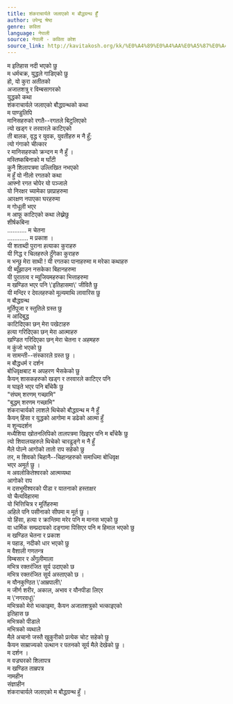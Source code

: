 ```yaml
---
title: शंकराचार्यले जलाएको म बौद्धग्रन्थ हुँँ
author: उपेन्द्र श्रेष्ठ
genre: कविता
language: नेपाली
source: नेपाली - कविता कोश
source_link: http://kavitakosh.org/kk/%E0%A4%89%E0%A4%AA%E0%A5%87%E0%A4%A8%E0%A5%8D%E0%A4%A6%E0%A5%8D%E0%A4%B0_%E0%A4%B6%E0%A5%8D%E0%A4%B0%E0%A5%87%E0%A4%B7%E0%A5%8D%E0%A4%A0
---
```


म इतिहास नदी भएको छु  
म धर्मचक्र, युद्धले गाडिएको छु  
हो, यो कुरा अतीतको  
अजातशत्रु र विम्बसागरको  
युद्धको कथा  
शंकराचार्यले जलाएको बौद्धग्रन्थको कथा  
म पाण्डुलिपि  
मानिसहरुको रगतै--रगतले बिटुलिएको  
त्यो खड्ग र तरवारले काटिएको  
ती बालक, वृद्ध र युवक, युवतीहरु म नै हुँ;  
त्यो गंगाको चीत्कार  
र मानिसहरुको क्रन्दन म नै हुँ ।  
मस्तिष्कबिनाको म घाँटी  
कुनै शिलापत्रमा उल्लिखित नभएको  
म हुँ यो नीलो रगतको कथा  
आफ्नो रगत चोपेर यो पञ्जाले  
यो निरक्षर च्यामेका छाप्राहरुमा  
आरक्षण नपाएका घरहरुमा  
म गोधूली भएर  
म आफू काटिएको कथा लेख्नेछु  
शीर्षकबिना  
........... म चेतना  
............ म प्रकाश ।  
यी शताब्दी पुराना हत्याका कुराहरु  
यी गिद्ध र चिलहरुले ठुँगेका कुराहरु  
म भन्छु मेरा साथी ! यी रगतका पानाहरुमा म मरेका कथाहरु  
यी ब्यूँझाउन नसकेका बिहानहरुमा  
यी पुरातत्व र म्यूजियमहरुका भित्ताहरुमा  
म खण्डित भएर पनि \\'इतिहासमा\\' जीवितै छु  
यी मन्दिर र देवलहरुको मूल्यमाथि लावारिस छु  
म बौद्धग्रन्थ  
मूर्तिपूजा र स्तुतिले ग्रस्त छु  
म आदिबुद्ध  
काटिदिएका छन् मेरा पखेटाहरु  
हत्या गरिदिएका छन् मेरा आत्माहरु  
खण्डित गरिदिएका छन् मेरा चेतना र अहमहरु  
म कुंजो भएको छु  
म सामन्ती--संस्कारले ग्रस्त छु ।  
म बौद्धधर्म र दर्शन  
बोधिवृक्षबाट म अपहरण भैसकेको छु  
कैयन् शासकहरुको खड्ग र तरवारले काटिएर पनि  
म घाइते भएर पनि बाँचेकै छु  
"संघम् शरणम् गच्छामि"  
"बुद्धम् शरणम गच्छामि"  
शंकराचार्यको लाशले थिचेको बौद्धग्रन्थ म नै हुँ  
कैयन् हिंसा र युद्धको आगोमा म डढेको आत्मा हुँ  
म शून्यदर्शन  
मध्यैशिया खोतनलिपिको तालपत्रमा खिइएर पनि म बाँचेकै छु  
त्यो शिवालयहरुले थिचेको चारढुङ्गे म नै हुँ  
मैले पोल्ने आगोको तातो राप सहेको छु  
तर, म शिवको चिहानै--चिहानहरुको समाधिमा बोधिवृक्ष  
भएर अमूर्त छु ।  
म अवलोकितेश्वरको आत्मव्यथा  
आगोको राप  
म दसभूमीश्वरको पीडा र यातनाको हस्ताक्षर  
यो चैत्यविहारमा  
यो भित्तिचित्र र मूर्तिहरुमा  
अहिले पनि पसीनाको सीपमा म मूर्त छु ।  
यो हिंसा, हत्या र क्रान्तिमा मरेर पनि म मानस भएको छु  
वा धार्मिक सम्प्रदायको दङ्गामा पिसिएर पनि म हिमाल भएको छु  
म खण्डित चेतना र प्रकाश  
म पहाड, नदीको धार भएको छु  
म वैशाली गणतन्त्र  
विम्बसार र अँगुलीमाला  
मभित्र रक्तरंजित सूर्य उदाएको छ  
मभित्र रक्तरंजित सूर्य अस्ताएको छ ।  
म यौनकुण्ठित \\'आम्रपाली\\'  
म जीर्ण शरीर, अकाल, अभाव र यौनपीडा लिएर  
म \\'नगरवधू\\'  
मभित्रको मेरो भत्काइमा, कैयन अजातशत्रुको भत्काइएको  
इतिहास छ  
मभित्रको पीडाले  
मभित्रको व्यथाले  
मैले अचानो जस्तै खुकुरीको प्रत्येक चोट सहेको छु  
कैयन साम्राज्यको उत्थान र पतनको सूर्य मैले देखेको छु ।  
म दर्शन ।  
म वज्रघरको शिलापत्र  
म खण्डित ताम्रपत्र  
नामहीन  
संज्ञाहीन  
शंकराचार्यले जलाएको म बौद्धग्रन्थ हुँ ।
